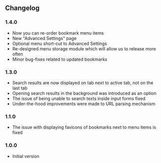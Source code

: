 ## Changelog
### 1.4.0
- Now you can re-order bookmark menu items 
- New "Advanced Settings" page
- Optional menu short-cut to Advanced Settings
- Re-designed menu storage module which will allow us to release more often
- Minor bug-fixes related to updated bookmarks  

### 1.3.0
- Search results are now displayed on tab next to active tab, not on the last tab
- Opening search results in the background was introduced as an option
- The issue of being unable to search texts inside input forms fixed
- Under-the-hood improvements were made to URL parsing mechanism

### 1.1.0
- The issue with displaying favicons of bookmarks next to menu items is fixed

### 1.0.0
- Initial version